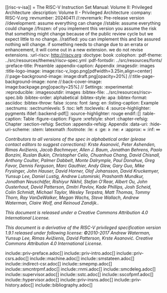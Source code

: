 [[risc-v-isa]]
\= The RISC-V Instruction Set Manual: Volume II: Privileged Architecture
:description: Volume II - Privileged Architecture
:company: RISC-V.org
:revnumber: 20240411
//:revremark: Pre-release version
//development: assume everything can change
//stable: assume everything could change
//frozen: of you implement this version you assume the risk that something might change because of the public review cycle  but we expect little to no change.
//ratified: you can implement this and be assured nothing will change. if something needs to change due to an errata or enhancement, it will come out in a new extension. we do not revise extensions.
:url-riscv: http://riscv.org
:doctype: book
:colophon:
:pdf-theme: ../src/resources/themes/riscv-spec.yml
:pdf-fontsdir: ../src/resources/fonts/
:preface-title: Preamble
:appendix-caption: Appendix
:imagesdir: images
:title-logo-image: image:risc-v_logo.png[pdfwidth=3.25in,align=center]
//:page-background-image: image:draft.png[opacity=20%]
//:title-page-background-image: none
//:back-cover-image: image:backpage.png[opacity=25%]
// Settings:
:experimental:
:reproducible:
:imagesoutdir: images
:bibtex-file: ../src/resources/riscv-spec.bib
:bibtex-order: alphabetical
:bibtex-style: apa
:bibtex-format: asciidoc
:bibtex-throw: false
:icons: font
:lang: en
:listing-caption: Example
:sectnums:
:sectnumlevels: 5
:toc: left
:toclevels: 4
:source-highlighter: pygments
ifdef::backend-pdf[]
:source-highlighter: rouge
endif::[]
:table-caption: Table
:figure-caption: Figure
:xrefstyle: short
:chapter-refsig: Chapter
:section-refsig: Section
:appendix-refsig: Appendix
:data-uri:
:hide-uri-scheme:
:stem: latexmath
:footnote:
:le: &#8804;
:ge: &#8805;
:ne: &#8800;
:approx: &#8776;
:inf: &#8734;

_Contributors to all versions of the spec in alphabetical order (please contact
editors to suggest corrections): Krste Asanović, Peter Ashenden, Rimas
Avižienis, Jacob Bachmeyer, Allen J. Baum, Jonathan Behrens, Paolo Bonzini, Ruslan Bukin,
Christopher Celio, Chuanhua Chang, David Chisnall, Anthony Coulter, Palmer Dabbelt, Monte
Dalrymple, Paul Donahue, Greg Favor, Dennis Ferguson,  Marc Gauthier, Andy Glew,
Gary Guo, Mike Frysinger, John Hauser, David Horner, Olof
Johansson, David Kruckemyer, Yunsup Lee, Daniel Lustig, Andrew Lutomirski, Prashanth Mundkur,
Jonathan Neuschäfer, Rishiyur
Nikhil, Stefan O'Rear, Albert Ou, John Ousterhout, David Patterson, Dmitri
Pavlov, Kade Phillips, Josh Scheid, Colin Schmidt, Michael Taylor, Wesley Terpstra, Matt Thomas, Tommy Thorn, Ray
VanDeWalker, Megan Wachs, Steve Wallach, Andrew Waterman, Claire Wolf,
and Reinoud Zandijk.._

_This document is released under a Creative Commons Attribution 4.0 International License._

_This document is a derivative of the RISC-V
privileged specification version 1.9.1 released under following license: ©2010-2017 Andrew Waterman, Yunsup Lee, Rimas
Avižienis,
David Patterson, Krste Asanović. Creative Commons Attribution 4.0 International License._

include::priv-preface.adoc[]
include::priv-intro.adoc[]
include::priv-csrs.adoc[]
include::machine.adoc[]
include::smstateen.adoc[]
include::indirect-csr.adoc[]
include::smepmp.adoc[]
include::smcntrpmf.adoc[]
include::rnmi.adoc[]
include::smcdeleg.adoc[]
include::supervisor.adoc[]
include::sstc.adoc[]
include::sscofpmf.adoc[]
include::hypervisor.adoc[]
include::priv-insns.adoc[]
include::priv-history.adoc[]
include::bibliography.adoc[]
